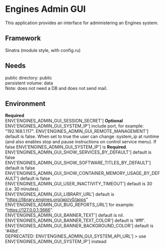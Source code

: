 Engines Admin GUI
=================

This application provides an interface for administering an Engines system.

Framework
---------
Sinatra (module style, with config.ru)

Needs
-----
public directory: public  
persistent volume: data  
Note: does not need a DB and does not send mail.

Environment
-----------
**Required**  
ENV['ENGINES_ADMIN_GUI_SESSION_SECRET']
**Optional**  
ENV['ENGINES_ADMIN_GUI_SYSTEM_IP'] include port, for example: "192.168.1.117".
ENV['ENGINES_ADMIN_GUI_REMOTE_MANAGEMENT'] default is false. When set to true the user can change :system_ip at runtime (and also enables stop and pause instructions on control service menu). If false ENV['ENGINES_ADMIN_GUI_SYSTEM_IP'] is **Required**.  
ENV['ENGINES_ADMIN_GUI_SHOW_SERVICES_BY_DEFAULT'] default is false
ENV['ENGINES_ADMIN_GUI_SHOW_SOFTWARE_TITLES_BY_DEFAULT'] default is false
ENV['ENGINES_ADMIN_GUI_SHOW_CONTAINER_MEMORY_USAGE_BY_DEFAULT'] default is false
ENV['ENGINES_ADMIN_GUI_USER_INACTIVITY_TIMEOUT'] default is 30 (i.e. 30 minutes).  
ENV['ENGINES_ADMIN_GUI_LIBRARY_URL'] default is "https://library.engines.org/api/v0/apps"  
ENV['ENGINES_ADMIN_GUI_BUG_REPORTS_URL'] for example: "https://127.0.0.1:3666".  
ENV['ENGINES_ADMIN_GUI_BANNER_TEXT'] default is nil.  
ENV['ENGINES_ADMIN_GUI_BANNER_TEXT_COLOR'] default is '#fff'.  
ENV['ENGINES_ADMIN_GUI_BANNER_BACKGROUND_COLOR'] default is '#48d'.  
DEPRECATED:  ENV['ENGINES_ADMIN_GUI_SYSTEM_API_URL'] > use ENV['ENGINES_ADMIN_GUI_SYSTEM_IP'] instead
